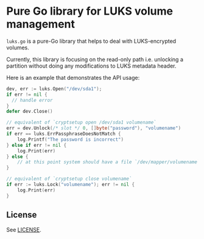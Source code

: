 # Pure Go library for LUKS volume management

`luks.go` is a pure-Go library that helps to deal with LUKS-encrypted volumes.

Currently, this library is focusing on the read-only path i.e. unlocking a partition without doing
any modifications to LUKS metadata header.

Here is an example that demonstrates the API usage:
```go
dev, err := luks.Open("/dev/sda1");
if err != nil {
  // handle error
}
defer dev.Close()

// equivalent of `cryptsetup open /dev/sda1 volumename`
err = dev.Unlock(/* slot */ 0, []byte("password"), "volumename")
if err == luks.ErrPassphraseDoesNotMatch {
    log.Printf("The password is incorrect")
} else if err != nil {
    log.Print(err)
} else {
    // at this point system should have a file `/dev/mapper/volumename`.
}

// equivalent of `cryptsetup close volumename`
if err := luks.Lock("volumename"); err != nil {
    log.Print(err)
}
```

## License

See [LICENSE](LICENSE).